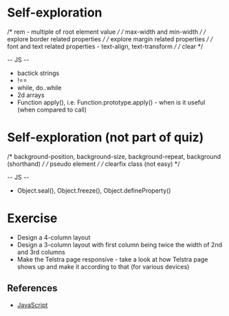 # Self-exploration
/* rem - multiple of root element value */
/* max-width and min-width */
/* explore border related properties */
/* explore margin related properties */
/* font and text related properties - text-align, text-transform */
/* clear */

-- JS --
- bactick strings
- !==
- while, do..while
- 2d arrays
- Function apply(), i.e. Function.prototype.apply() - when is it useful (when compared to call)

# Self-exploration (not part of quiz)
/* background-position, background-size, background-repeat, background (shorthand) */
/* pseudo element */
/* clearfix class (not easy) */

-- JS --
- Object.seal(), Object.freeze(), Object.defineProperty()

# Exercise
- Design a 4-column layout
- Design a 3-column layout with first column being twice the width of 2nd and 3rd columns
- Make the Telstra page responsive - take a look at how Telstra page shows up and make it according to that (for various devices)

## References
- [JavaScript](https://javascript.info/)
